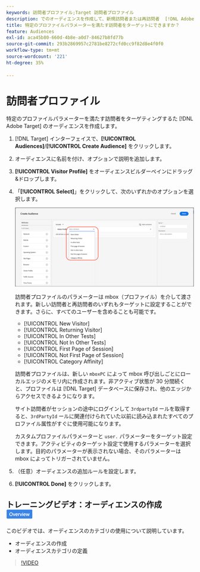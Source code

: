 ```yaml
---
keywords: 訪問者プロファイル;Target 訪問者プロファイル
description: でのオーディエンスを作成して、新規訪問者または再訪問者  [!DNL Adobe Target]  カテゴリの親和性などの特定のプロファイルパラメーターを満たす訪問者をターゲットにする方法を説明します。
title: 特定のプロファイルパラメーターを満たす訪問者をターゲットにできますか？
feature: Audiences
exl-id: aca45b80-660d-4b8e-a0d7-84627b8fd77b
source-git-commit: 293b2869957c2781be8272cfd0cc9f82d8e4f0f0
workflow-type: tm+mt
source-wordcount: '221'
ht-degree: 35%

---
```


# 訪問者プロファイル

特定のプロファイルパラメーターを満たす訪問者をターゲティングするた [!DNL Adobe Target] のオーディエンスを作成します。

1. [!DNL Target] インターフェイスで、**[!UICONTROL Audiences]**/**[!UICONTROL Create Audience]** をクリックします。
1. オーディエンスに名前を付け、オプションで説明を追加します。
1. **[!UICONTROL Visitor Profile]** をオーディエンスビルダーペインにドラッグ&amp;ドロップします。

1. 「**[!UICONTROL Select]**」をクリックして、次のいずれかのオプションを選択します。

   ![target_visitor_profile 画像 ](assets/target_visitor_profile.png)

   訪問者プロファイルのパラメーターは mbox（プロファイル）を介して渡されます。新しい訪問者と再訪問者のいずれもターゲットに設定することができます。さらに、すべてのユーザーを含めることも可能です。

   * [!UICONTROL New Visitor]
   * [!UICONTROL Returning Visitor]
   * [!UICONTROL In Other Tests]
   * [!UICONTROL Not In Other Tests]
   * [!UICONTROL First Page of Session]
   * [!UICONTROL Not First Page of Session]
   * [!UICONTROL Category Affinity]

   訪問者プロファイルは、新しい `mboxPC` によって mbox 呼び出しごとにローカルエッジのメモリ内に作成されます。非アクティブ状態が 30 分間続くと、プロファイルは [!DNL Target] データベースに保存され、他のエッジからアクセスできるようになります。

   サイト訪問者がセッションの途中にログインして `3rdpartyId` ールを取得すると、`3rdPartyId` ールに関連付けられていた以前に読み込まれたすべてのプロファイル属性がすぐに使用可能になります。

   カスタムプロファイルパラメーターと `user.` パラメーターをターゲット設定できます。アクティビティのターゲット設定で使用するパラメーターを選択します。目的のパラメーターが表示されない場合、そのパラメーターは mbox によってトリガーされていません。

1. （任意）オーディエンスの追加ルールを設定します。
1. **[!UICONTROL Done]** をクリックします。

## トレーニングビデオ：オーディエンスの作成 ![ 概要バッジ ](/help/main/assets/overview.png)

このビデオでは、オーディエンスのカテゴリの使用について説明しています。

* オーディエンスの作成
* オーディエンスカテゴリの定義

>[!VIDEO](https://video.tv.adobe.com/v/17392)
